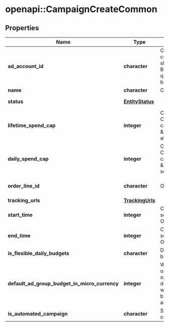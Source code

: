 # openapi::CampaignCreateCommon


## Properties
Name | Type | Description | Notes
------------ | ------------- | ------------- | -------------
**ad_account_id** | **character** | Campaign&#39;s Advertiser ID. If you want to create a campaign in a Business Account shared account you need to specify the Business Access advertiser ID in both the query path param as well as the request body schema. | [optional] [Pattern: ^\\d+$] 
**name** | **character** | Campaign name. | [optional] 
**status** | [**EntityStatus**](EntityStatus.md) |  | [optional] [Enum: ] 
**lifetime_spend_cap** | **integer** | Campaign total spending cap. Required for Campaign Budget Optimization (CBO) campaigns. This and \&quot;daily_spend_cap\&quot; cannot be set at the same time. | [optional] 
**daily_spend_cap** | **integer** | Campaign daily spending cap. Required for Campaign Budget Optimization (CBO) campaigns. This and \&quot;lifetime_spend_cap\&quot; cannot be set at the same time. | [optional] 
**order_line_id** | **character** | Order line ID that appears on the invoice. | [optional] [Pattern: ^\\d+$] 
**tracking_urls** | [**TrackingUrls**](TrackingUrls.md) |  | [optional] 
**start_time** | **integer** | Campaign start time. Unix timestamp in seconds. Only used for Campaign Budget Optimization (CBO) campaigns. | [optional] 
**end_time** | **integer** | Campaign end time. Unix timestamp in seconds. Only used for Campaign Budget Optimization (CBO) campaigns. | [optional] 
**is_flexible_daily_budgets** | **character** | Determine if a campaign has flexible daily budgets setup. | [optional] 
**default_ad_group_budget_in_micro_currency** | **integer** | When transitioning from campaign budget optimization to non-campaign budget optimization, the default_ad_group_budget_in_micro_currency will propagate to each child ad groups daily budget. Unit is micro currency of the associated advertiser account. | [optional] 
**is_automated_campaign** | **character** | Specifies whether the campaign was created in the automated campaign flow | [optional] 


